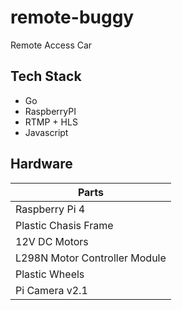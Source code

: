 # remote-buggy

Remote Access Car

## Tech Stack

- Go
- RaspberryPI
- RTMP + HLS
- Javascript

## Hardware

| Parts                            |
| -------------------------------- |
| Raspberry Pi 4                   |
| Plastic Chasis Frame             |
| 12V DC Motors                    |
| L298N Motor Controller Module    |
| Plastic Wheels                   |
| Pi Camera v2.1                   |
